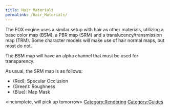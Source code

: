 ```yaml
---
title: Hair Materials
permalink: /Hair_Materials/
---
```


The FOX engine uses a similar setup with hair as other materials,
utilizing a base color map (BSM), a PBR map (SRM) and a
translucency/transmission map (TRM). Some character models will make use
of hair normal maps, but most do not.

The BSM map will have an alpha channel that must be used for
transparency.

As usual, the SRM map is as follows:

  - (Red): Specular Occlusion
  - (Green): Roughness
  - (Blue): Map Mask

\<incomplete, will pick up tomorrow\>
[Category:Rendering](/Category:Rendering "wikilink")
[Category:Guides](/Category:Guides "wikilink")